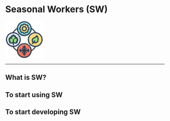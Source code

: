 # Seasonal Workers (SW)

<img alt="logo" src="logo.png" width=120 />

----

##  What is SW?

## To start using SW


## To start developing SW
